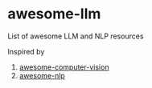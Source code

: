 # awesome-llm
List of awesome LLM and NLP resources

Inspired by 
1. [awesome-computer-vision](https://github.com/jbhuang0604/awesome-computer-vision)
2. [awesome-nlp](https://github.com/keon/awesome-nlp)
